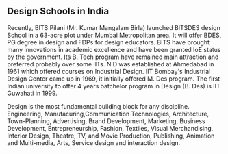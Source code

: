 ## Design Schools in India

Recently, BITS Pilani (Mr. Kumar Mangalam Birla) launched BITSDES design School in a 63-acre plot under 
Mumbai Metropolitan area. It will offer BDES, PG degree in design and FDPs for design educators. BITS 
have brought many innovations in academic excellence and have been granted IoE status by the 
government. Its B. Tech program have remained main attraction and preferred probably over some IITs. 
NID was established at Ahmedabad in 1961 which offered courses on Industrial Design. IIT Bombay's 
Industrial Design Center came up in 1969, it initially offered M. Des program. The first Indian 
university to offer 4 years batchelor program in Design (B. Des) is IIT Guwahati in 1999.   

Design is the most fundamental building block for any discipline.  
Engineering, Manufacuring,Communication Technologies, Architecture, Town-Planning, Advertising, Brand Development, Marketing, 
Business Development, Entrepreneurship, Fashion, Textiles, Visual Merchandising, Interior Design, Theatre, TV, and Movie Production, 
Publishing, Animation and Multi-media, Arts, Service design and interaction design.

